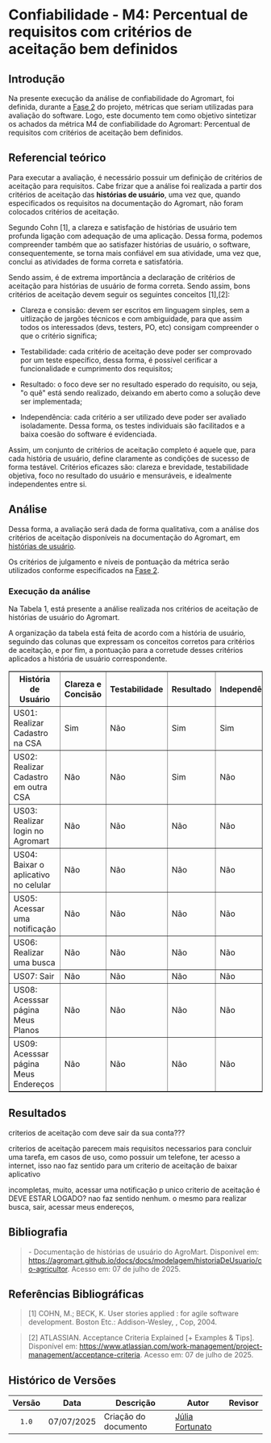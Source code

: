 # Confiabilidade - M4: Percentual de requisitos com critérios de aceitação bem definidos 

## Introdução

Na presente execução da análise de confiabilidade do Agromart, foi definida, durante a [Fase 2](../../gqm/gqm.md#seleção-das-métricas) do projeto, métricas que seriam utilizadas para avaliação do software. Logo, este documento tem como objetivo sintetizar os achados da métrica M4 de confiabilidade do Agromart: Percentual de requisitos com critérios de aceitação bem definidos.


## Referencial teórico 

Para executar a avaliação, é necessário possuir um definição de critérios de aceitação para requisitos. Cabe frizar que a análise foi realizada a partir dos critérios de aceitação das **histórias de usuário**, uma vez que, quando especificados os requisitos na documentação do Agromart, não foram colocados critérios de aceitação.

Segundo Cohn [1], a clareza e satisfação de histórias de usuário tem profunda ligação com adequação de uma aplicação. Dessa forma, podemos compreender também que ao satisfazer histórias de usuário, o software, consequentemente, se torna mais confiável em sua atividade, uma vez que, conclui as atividades de forma correta e satisfatória. 

Sendo assim, é de extrema importância a declaração de critérios de aceitação para histórias de usuário de forma correta. Sendo assim, bons critérios de aceitação devem seguir os seguintes conceitos [1],[2]:

- Clareza e consisão: devem ser escritos em linguagem sinples, sem a uitlização de jargões técnicos e com ambiguidade, para que assim todos os interessados (devs, testers, PO, etc) consigam compreender o que o critério significa;

- Testabilidade: cada critério de aceitação deve poder ser comprovado por um teste específico, dessa forma, é possível cerificar a funcionalidade e cumprimento dos requisitos;

- Resultado: o foco deve ser no resultado esperado do requisito, ou seja, "o quê" está sendo realizado, deixando em aberto como a solução deve ser implementada;

- Independência: cada critério a ser utilizado deve poder ser avaliado isoladamente. Dessa forma, os testes individuais são facilitados e a baixa coesão do software é evidenciada. 

Assim, um conjunto de critérios de aceitação completo é aquele que, para cada história de usuário, define claramente as condições de sucesso de forma testável. Critérios eficazes são: clareza e brevidade, testabilidade objetiva, foco no resultado do usuário e mensuráveis, e idealmente independentes entre si. 


## Análise 

Dessa forma, a avaliação será dada de forma qualitativa, com a análise dos critérios de aceitação disponíveis na documentação do Agromart, em [histórias de usuário](https://agromart.github.io/docs/docs/modelagem/historiaDeUsuario/co-agricultor). 

Os critérios de julgamento e níveis de pontuação da métrica serão utilizados conforme especificados na [Fase 2](../../gqm/gqm.md#níveis-de-pontuação-das-métricas).

### Execução da análise
Na Tabela 1, está presente a análise realizada nos critérios de aceitação de histórias de usuário do Agromart. 

A organização da tabela está feita de acordo com a história de usuário, seguindo das colunas que expressam os conceitos corretos para critérios de aceitação, e por fim, a pontuação para a corretude desses critérios aplicados a história de usuário correspondente.

<table border="1">
  <thead>
    <tr>
      <th>História de Usuário</th>
      <th>Clareza e Concisão</th>
      <th>Testabilidade</th>
      <th>Resultado</th>
      <th>Independência</th>
      <th>Pontuação</th>
    </tr>
  </thead>
  <tbody>
    <tr>
      <td>US01: Realizar Cadastro na CSA</td>
      <td>Sim</td>
      <td>Não</td>
      <td>Sim</td>
      <td>Sim</td>
      <td>3/4</td>
    </tr>
    <tr>
      <td>US02: Realizar Cadastro em outra CSA</td>
      <td>Não</td>
      <td>Não</td>
      <td>Sim</td>
      <td>Não</td>
      <td>1/4</td>
    </tr>
    <tr>
      <td>US03: Realizar login no Agromart</td>
      <td>Não</td>
      <td>Não</td>
      <td>Não</td>
      <td>Não</td>
      <td>0/4</td>
    </tr>
    <tr>
      <td>US04: Baixar o aplicativo no celular</td>
      <td>Não</td>
      <td>Não</td>
      <td>Não</td>
      <td>Não</td>
      <td>0/4</td>
    </tr>
    <tr>
      <td>US05: Acessar uma notificação</td>
      <td>Não</td>
      <td>Não</td>
      <td>Não</td>
      <td>Não</td>
      <td>0/4</td>
    </tr>
    <tr>
      <td>US06: Realizar uma busca</td>
      <td>Não</td>
      <td>Não</td>
      <td>Não</td>
      <td>Não</td>
      <td>0/4</td>
    </tr>
    <tr>
      <td>US07: Sair</td>
      <td>Não</td>
      <td>Não</td>
      <td>Não</td>
      <td>Não</td>
      <td>0/4</td>
    </tr>
    <tr>
      <td>US08: Acesssar página Meus Planos</td>
      <td>Não</td>
      <td>Não</td>
      <td>Não</td>
      <td>Não</td>
      <td>0/4</td>
    </tr>
    <tr>
      <td>US09: Acesssar página Meus Endereços</td>
      <td>Não</td>
      <td>Não</td>
      <td>Não</td>
      <td>Não</td>
      <td>0/4</td>
    </tr>
  </tbody>
</table>





## Resultados 
criterios de aceitação com deve sair da sua conta???

criterios de aceitação parecem mais requisitos necessarios para concluir uma tarefa, em casos de uso, como possuir um telefone, ter acesso a internet, isso nao faz sentido para um criterio de aceitação de baixar aplicativo 

incompletas, muito, acessar uma notificação p unico criterio de aceitação é DEVE ESTAR LOGADO? nao faz sentido nenhum. o mesmo para realizar busca, sair, acessar meus endereços, 




## Bibliografia

> \- Documentação de histórias de usuário do AgroMart. Disponível em: <https://agromart.github.io/docs/docs/modelagem/historiaDeUsuario/co-agricultor>. Acesso em: 07 de julho de 2025.

## Referências Bibliográficas

> [1] COHN, M.; BECK, K. User stories applied : for agile software development. Boston Etc.: Addison-Wesley, , Cop, 2004.

> [2] ATLASSIAN. Acceptance Criteria Explained [+ Examples & Tips]. Disponível em: <https://www.atlassian.com/work-management/project-management/acceptance-criteria>. Acesso em: 07 de julho de 2025.



## Histórico de Versões

|Versão|Data|Descrição|Autor|Revisor|
|:----:|----|---------|-----|:-------:|
|`1.0`|07/07/2025|Criação do documento| [Júlia Fortunato](https://github.com/julia-fortunato) ||